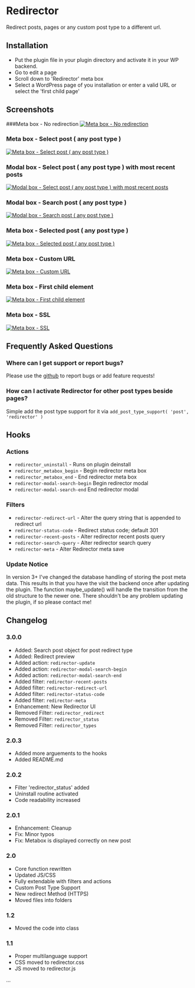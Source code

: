 # Redirector

Redirect posts, pages or any custom post type to a different url.

## Installation

* Put the plugin file in your plugin directory and activate it in your WP backend.
* Go to edit a page
* Scroll down to 'Redirector' meta box
* Select a WordPress page of you installation or enter a valid URL or select the 'first child page'

## Screenshots

###Meta box - No redirection
[![Meta box - No redirection](https://raw.github.com/Horttcore/redirector/master/screenshot-1.png)](https://raw.github.com/Horttcore/redirector/master/screenshot-1.png)

### Meta box - Select post ( any post type )
[![Meta box - Select post ( any post type )](https://raw.github.com/Horttcore/redirector/master/screenshot-2.png)](https://raw.github.com/Horttcore/redirector/master/screenshot-2.png)

### Modal box - Select post ( any post type ) with most recent posts
[![Modal box - Select post ( any post type ) with most recent posts](https://raw.github.com/Horttcore/redirector/master/screenshot-3.png)](https://raw.github.com/Horttcore/redirector/master/screenshot-3.png)

### Modal box - Search post ( any post type )
[![Modal box - Search post ( any post type )](https://raw.github.com/Horttcore/redirector/master/screenshot-4.png)](https://raw.github.com/Horttcore/redirector/master/screenshot-4.png)

### Meta box - Selected post ( any post type )
[![Meta box - Selected post ( any post type )](https://raw.github.com/Horttcore/redirector/master/screenshot-5.png)](https://raw.github.com/Horttcore/redirector/master/screenshot-5.png)

### Meta box - Custom URL
[![Meta box - Custom URL](https://raw.github.com/Horttcore/redirector/master/screenshot-6.png)](https://raw.github.com/Horttcore/redirector/master/screenshot-6.png)

### Meta box - First child element
[![Meta box - First child element](https://raw.github.com/Horttcore/redirector/master/screenshot-7.png)](https://raw.github.com/Horttcore/redirector/master/screenshot-7.png)

### Meta box - SSL
[![Meta box - SSL](https://raw.github.com/Horttcore/redirector/master/screenshot-8.png)](https://raw.github.com/Horttcore/redirector/master/screenshot-8.png)

## Frequently Asked Questions

### Where can I get support or report bugs?

Please use the [github](https://github.com/Horttcore/Redirector) to report bugs or add feature requests!

### How can I activate Redirector for other post types beside pages?

Simple add the post type support for it via `add_post_type_support( 'post', 'redirector' )`

## Hooks

### Actions

* `redirector_uninstall` - Runs on plugin deinstall
* `redirector_metabox_begin` - Begin redirector meta box
* `redirector_metabox_end` - End redirector meta box
* `redirector-modal-search-begin` Begin redirector modal
* `redirector-modal-search-end` End redirector modal

### Filters

* `redirector-redirect-url` - Alter the query string that is appended to redirect url
* `redirector-status-code` - Redirect status code; default 301
* `redirector-recent-posts` - Alter redirector recent posts query
* `redirector-search-query` - Alter redirector search query
* `redirector-meta` - Alter Redirector meta save

### Update Notice

In version 3+ I've changed the database handling of storing the post meta data.
This results in that you have the visit the backend once after updating the plugin.
The function maybe_update() will handle the transition from the old structure to the newer one.
There shouldn't be any problem updating the plugin, if so please contact me!

## Changelog

### 3.0.0

* Added: Search post object for post redirect type
* Added: Redirect preview
* Added action: `redirector-update`
* Added action: `redirector-modal-search-begin`
* Added action: `redirector-modal-search-end`
* Added filter: `redirector-recent-posts`
* Added filter: `redirector-redirect-url`
* Added filter: `redirector-status-code`
* Added filter: `redirector-meta`
* Enhancement: New Redirector UI
* Removed Filter: `redirector_redirect`
* Removed Filter: `redirector_status`
* Removed Filter: `redirector_types`

### 2.0.3

* Added more arguements to the hooks
* Added README.md

### 2.0.2

* Filter 'redirector_status' added
* Uninstall routine activated
* Code readability increased

### 2.0.1

* Enhancement: Cleanup
* Fix: Minor typos
* Fix: Metabox is displayed correctly on new post

### 2.0

* Core function rewritten
* Updated JS/CSS
* Fully extendable with filters and actions
* Custom Post Type Support
* New redirect Method (HTTPS)
* Moved files into folders

### 1.2

* Moved the code into class

### 1.1

* Proper multilanguage support
* CSS moved to redirector.css
* JS moved to redirector.js

…
